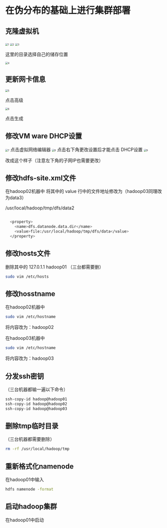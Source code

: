 
# **在伪分布的基础上进行集群部署**

## **克隆虚拟机**

<img src="../img/1.png" alt="1" style="zoom:50%;" />


<img src="../img/2.png" alt="2" style="zoom:50%;" />


<img src="../img/3.png" alt="3" style="zoom:50%;" />

这里的目录选择自己的储存位置


<img src="../img/4.png" alt="4" style="zoom:50%;" />

## 更新网卡信息


<img src="../img/5.png" alt="5" style="zoom:50%;" />

点击高级


<img src="../img/6.png" alt="6" style="zoom:50%;" />

点击生成

## 修改VM ware  DHCP设置


<img src="../img/7.png" alt="7" style="zoom:50%;" />
点击虚拟网络编辑器


<img src="../img/8.png" alt="8" style="zoom:50%;" />
点击右下角更改设置后才能点击  DHCP设置


<img src="../img/9.png" alt="9" style="zoom:50%;" />

改成这个样子（注意左下角的子网IP也需要更改）

## 修改hdfs-site.xml文件

在hadoop02机器中   将其中的 value 行中的文件地址修改为（hadoop03同理改为data3）

/usr/local/hadoop/tmp/dfs/data2

```bash

  <property>
    <name>dfs.datanode.data.dir</name>
    <value>file:/usr/local/hadoop/tmp/dfs/data</value>
  </property>

```

## 修改hosts文件
删除其中的 127.0.1.1 hadoop01  （三台都需要删）
```bash
sudo vim /etc/hosts
```


## 修改hosstname
在hadoop02机器中
```bash
sudo vim /etc/hostname
```
将内容改为：hadoop02



在hadoop03机器中
```bash
sudo vim /etc/hostname
```
将内容改为：hadoop03




## 分发ssh密钥

（三台机器都输一遍以下命令）

```bash
ssh-copy-id hadoop@hadoop01
ssh-copy-id hadoop@hadoop02
ssh-copy-id hadoop@hadoop03
```

## 删除tmp临时目录

（三台机器都需要删除）

```bash
rm -rf /usr/local/hadoop/tmp
```

## 重新格式化namenode

在hadoop01中输入

```bash
hdfs namenode -format
```

## 启动hadoop集群

在hadoop01中启动